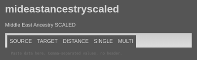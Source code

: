 # mideastancestryscaled
Middle East Ancestry SCALED
<!DOCTYPE html>
<!-- 
https://github.com/vahaduo/
-->
<html>
<head>
  <meta charset="UTF-8">
  <meta name="viewport" content="width=device-width, initial-scale=1.0">
  <title>VahaduoJS 19.11.2</title>
  <style>
    body, html {
      height: 100%;
      margin: 0px;
      background-color: #555;
      font-size: calc(0.5vw + 12px);
      font-family: sans-serif;
      color: #dadada;
    }
    nav {
      width: 100%;
      background-color: #ccc;
      background-image: linear-gradient(#ccc, #ddd);
      padding-top: 0.4em;
      padding-left: 0.4em;
      box-sizing: border-box;
    }
    button {
      outline: none;
      border: none;
      margin: 0px;
      cursor: pointer;
      color: inherit;
    }
    .tablink {
      text-transform: uppercase;
      padding: 0.5em;
      font-size: 1em;
      line-height: 1.4;
      background-color: #555;
    }
    .inactive {
      background: none;
      color: #666;
    }
    .inactive:focus, .inactive:hover {
      background-color: #999;
    }
    .buttons {
      box-sizing: border-box;
      border: none;
      padding: 0.7em;
      margin-bottom: 0.7em;
      font-size: 0.7em;
      color: inherit;
      text-transform: uppercase;
      background-color: #444;
      box-shadow: 2px 2px #333;
    }
    .buttons:focus, .buttons:hover {
      background-image: linear-gradient(#444, #525252);
    }
    .buttons:active {
      color: #555;
      background-color: #999;
      background-image: none;
    }
    #runmulti:disabled, #runalldist:disabled {
      display: none;
    }
    .tabinput {
      box-sizing: border-box;
      border: none;
      margin: 0px;
      outline: 0px;
      padding: 1em;
      height: calc(100% - 4em);
      min-height: 4em;
      width: 100%;
      overflow: auto;
      resize: none;
      color: inherit;
      font-size: 0.7em;
      white-space: pre;
      background: none;
      box-shadow: 0 3px #333;
    }
    #notification {
      font-size: 0.7em;
      box-sizing: border-box;
      margin: 0.7em;
      padding: 0.5em;
      width: calc(100%-1.4em);
      cursor: pointer;
      display: none;
    }
    #notification::before {
      content: "×";
      font-weight: bold;
      margin-right: 1em;
    }
    #multioutput {
      box-sizing: border-box;
      width: 100%;
      padding: 0.7em;
    }    
    .flexcontainer {
      display: flex;
      width: 100%;
    }
    .panel {
      flex-grow: 1;
      box-sizing: border-box;
      padding: 1em;
    }
    .rightpanel {
      max-width: 30em;
    }
    .leftpanel {
      flex-shrink: 0;
      flex-basis: 50%;
    }
    .buttonmulti {
      min-width: 13em;
      margin: 1em 0 0 1em;
    }
    .multiclearok {
      width: 4em;
      margin: 1em 0 0 1em;
    }
    .multiclearcancel {
      width: 8.5em;
      margin: 1em 0 0 0.5em;
    }
    .button100 {
      width: 100%;
    }
    .button80 {
      width: 80%;
    }
    .button20 {
      width: 19%;
      margin-right: 1%;
    }
    .input20 {
      text-align: center;
      width: 20%;
      background-color: #333;
      outline: 0px;
    }
    .input20:focus, .input20:hover {
      background-image: none;
    }
    #distancetargets > button, #singletargets > button {
      text-transform: none;
    }
    table {
      font-size: 0.7em;
      border-spacing: 0em;
    }
    .distances td, .distances th {
      text-align: right;
    }
    .distances td:nth-of-type(2), .distances th:nth-of-type(2) {
      text-align: left;
      padding-left: 0.7em;
    }
    .distances th {
      padding-bottom: 0.7em;
    }
    hr {
      border: 0px;
      border-top: 1px solid #333;
      margin: 0em 0em 1.4em 0em;
    }
    .leftpanel hr:last-of-type, #multioutput hr:last-of-type{
      display: none;
    }
    .barchartmode2 + td {
      padding-left: 0.7em;
    }
    .barchartmode2 {
      min-width: 8em;
    }
    .barchartmode1 {
      width: 100%;
      height: 0.5em;
      box-shadow: inset 1px 1px 0px 0px #444;
    }
    .nonselectable {
      -webkit-touch-callout: none;
      -webkit-user-select: none;
      -khtml-user-select: none;
      -moz-user-select: none;
      -ms-user-select: none;
      user-select: none;
    }
    .singleinfo {
      font-weight: normal;
    }
    .singleinfo::before {
      content: attr(data-nonselectable);
    }   
    .singleheader {
      text-align: left;
      width: 100%;
      padding-bottom: 0.7em;
    }
    .singleleftcolumn {
      text-align: right;
      padding-right: 0.7em
    }
    .singlerightcolumn {
      text-align: left;
      width: 100%;
    }
    .multitablewrapper {
      overflow-x: auto;
      padding-bottom: 1em;
    }
    .multisources {
      vertical-align: bottom;
      white-space: nowrap;
    }
    .multisources div {
      width: 1em;
      transform: translate(1.5em, -0.5em) rotate(315deg);
    }
    .multisources span, .multiheader span {
      cursor: pointer;
    }
    .multiresult {
      min-width: 2em;
      padding: 0.7em;
      color: white;
      text-align: right;
    }
    .multiheader {
      text-align: center;
      vertical-align: bottom;
      padding-bottom: 0.5em;
    }
    .multitargets {
      padding-right: 1em;
      text-align: right;
      cursor: pointer;
      white-space: nowrap;
    }
    .multidistance {
      padding: 0.7em;
      background-color: #777;
    }
    .multidistchart {
      padding: 0em;
      min-width: 6em;
    }
    @media only screen and (max-width: 639px) {
      .flexcontainer {
        flex-direction: column-reverse;
      }
      .rightpanel {
        max-width: none;
      }
    }
  </style>
  <script>
    let inputHasChanged = false, sourceArray, targetArray, 
      sourceNum, targetNum, dimensions, addGradient = true, 
      printZeroes = false, aggregate = true, addBarChart = 1;
      printZeroesMulti = false, aggregateMulti = true, 
      fastModeMulti = false, cyclesX = 1, cyclesXMulti = 1,
      addDistCol = 1, addDistColMulti = 1;
    
    function showNotification (message, error = 0) {
      const notification = document.getElementById("notification");
      notification.innerHTML = message;
      notification.style.display = "block";
      if (error) {
        notification.style.backgroundColor = "red";
        notification.style.color = "white";
      } else {
        notification.style.backgroundColor = "yellow";
        notification.style.color = "#666";
      }
    }
    
    function clearNotification () {
      const elmnt = document.getElementById("notification");
      elmnt.innerHTML = "";
      elmnt.style.display = "none";
    }
    
    function clearOutput (elmnt, action, display = "block") {
      if (action == "confirm") {
        elmnt.nextElementSibling.style.display = display;
        elmnt.style.display = "none";
      } else if (action == "cancel") {
        elmnt.parentNode.previousElementSibling.style.display = display;
        elmnt.parentNode.style.display = "none";
      } else {
        document.getElementById(action).innerHTML = "";
        elmnt.parentNode.previousElementSibling.style.display = display;
        elmnt.parentNode.style.display = "none";
      }
    }
        
    function toggleOptions (option, elmnt) {
      let msg;
      function toggleOption (currentValue, msg) {
        if (currentValue) {
          elmnt.innerHTML = msg + "no";
        } else {
          elmnt.innerHTML = msg + "yes";
        }
      }
      switch (option) {
        case "printZeroes":
          toggleOption(printZeroes, "print&nbsp;zeroes&nbsp;-&nbsp;");
          printZeroes = !printZeroes;
          break;
        case "aggregate":
          toggleOption(aggregate, "aggregate&nbsp;-&nbsp;");
          aggregate = !aggregate;
          break;
        case "printZeroesMulti":
          toggleOption(printZeroesMulti, "print&nbsp;zeroes&nbsp;-&nbsp;");
          printZeroesMulti = !printZeroesMulti;
          break;
        case "aggregateMulti":
          toggleOption(aggregateMulti, "aggregate&nbsp;-&nbsp;");
          aggregateMulti = !aggregateMulti;
          break;
        case "fastModeMulti":
          toggleOption(fastModeMulti, "fast&nbsp;mode&nbsp;-&nbsp;");
          fastModeMulti = !fastModeMulti;
          break;        
        case "cyclesX":
          cyclesX == 16 ? cyclesX = 1 : cyclesX *= 2;
          elmnt.innerHTML = "cycles&nbsp;-&nbsp;" + cyclesX + "x";
          break;
        case "cyclesXMulti":
          cyclesXMulti == 16 ? cyclesXMulti = 1 : cyclesXMulti *= 2;
          elmnt.innerHTML = "cycles&nbsp;-&nbsp;" + cyclesXMulti + "x";
          break;
        case "addDistCol":
          addDistCol == 16 ? addDistCol = 1 : addDistCol *= 2;
          msg = (addDistCol == 1 ? "no" : addDistCol / 8 + "x");
          elmnt.innerHTML = "add&nbsp;dist&nbsp;col&nbsp;-&nbsp;" + msg;
          break;
        case "addDistColMulti":
          addDistColMulti == 16 ? addDistColMulti = 1 : addDistColMulti *= 2;
          msg = (addDistColMulti == 1 ? "no" : addDistColMulti / 8 + "x");
          elmnt.innerHTML = "add&nbsp;dist&nbsp;col&nbsp;-&nbsp;" + msg;
          break;
        case "addBarChart":
          addBarChart == 2 ? addBarChart = 0 : addBarChart += 1;
          msg = (addBarChart == 0 ? "no" : "mode&nbsp;" + addBarChart);
          elmnt.innerHTML = "add&nbsp;bar&nbsp;chart&nbsp;-&nbsp;" + msg;
          break;
        case "addGradient":
          msg = "add&nbsp;gradient&nbsp;-&nbsp;";
          if (addGradient) {
            elmnt.nextElementSibling.style.display = "none";
            elmnt.innerHTML = msg + "no";
          } else {
            elmnt.nextElementSibling.style.display = "block";
            elmnt.innerHTML = msg + "yes";
          }
          addGradient = !addGradient;
          break;
      }
    }
    
    function validateDistMaxOut (elmnt) {
      const nextValue = Number(elmnt.value.replace(/\,/g,'\.'));
      if (Number.isInteger(nextValue) && nextValue > 0) {
        elmnt.value = nextValue;
      } else {
        elmnt.value = elmnt.defaultValue;
      }
    }
    
    function validateGradFromTo (elmnt) {
      const nextValue = Number(elmnt.value.replace(/\,/g,'\.'));
      if (isNaN(nextValue) || nextValue < 0) {
        elmnt.value = elmnt.defaultValue;
      } else {
        elmnt.value = nextValue;
      }
    }
    
    function dispatcher (elmnt, targetId) {
      if (elmnt.parentNode.id == "distancetargets") {
        distances(targetId);
      } else {
        singleFMC(targetId);
      }
    }
    
    function runAllDist () {
      let i;
      for (i = 0; i < targetNum; i++) {
        distances(i);
      }
    }
    
    function randomFromRange (min, max) {
      return Math.floor(Math.random() * (max - min) ) + min;
    }
    
    function subArray (arr1, arr2) {
      const subtracted = arr1.map(function (elmnt, index) {
        return elmnt - arr2[index];
      });
      return subtracted;
    }
    
    function addArray (arr1, arr2) {
      const added = arr1.map(function (elmnt, index) {
        return elmnt + arr2[index];
      });
      return added;
    }    
    
    function getArraySum (arr) {
      function arrSum (total, num) {
        return total + num;
      }
      return arr.reduce(arrSum);
    }

    function squareArray (arr) {
      const squared = arr.map(function (elmnt) {
        return elmnt * elmnt;
      });
      return squared;
    }
    
    function distances (targetId) {
      let i, n, output = "", resultsNum, getDistance, distanceCurrent, 
        gradStyle1 = "", gradStyle2 = "", gradHSL = "", 
        distMaxOut = document.getElementById("distmaxout").value;
      const target = targetArray[targetId].slice(), 
        distances = Array(sourceNum).fill([]), 
        gradFrom = document.getElementById("gradfrom").value, 
        gradTo = document.getElementById("gradto").value; 
      for (i = 0; i < sourceNum; i++) {
        getDistance = subArray(target, sourceArray[i]);
        getDistance.shift();
        getDistance = squareArray(getDistance);
        getDistance = getArraySum(getDistance);
        getDistance = Math.sqrt(getDistance);
        distances[i] = distances[i].concat(sourceArray[i][0]);
        distances[i].push(getDistance);
      }
      distances.sort(function(a, b) {
        return a[1] - b[1];
      });
      resultsNum = sourceNum;
      if (target[0] === distances[0][0]) {
        distances.shift();
        resultsNum--;
      }
      if (resultsNum < distMaxOut) {
       distMaxOut = resultsNum;
      }
      if (addGradient) {
        gradStyle1 = ' style="color:black;background-color:hsl(';
        gradStyle2 = ', 100%, 50%)"';
      }
      output += '<table class="distances"><tr><th>Distance&nbsp;to:</th><th>' + target[0] + "</th>";
      for (i = 0; i < distMaxOut; i++) {
        distanceCurrent = distances[i][1];
        if (addGradient) {
          if (distanceCurrent < gradFrom) {
            gradHSL = 120;
          } else if (distanceCurrent > gradTo) {
            gradHSL = 240;
          } else {
            gradHSL = 120 -(((distanceCurrent - gradFrom) / (gradTo - gradFrom)) * 240);
          }
        }
        output += "<tr><td" + gradStyle1 + gradHSL + gradStyle2 + ">" + distanceCurrent.toFixed(8) + "</td><td>" + distances[i][0] + "</td></tr>";
      }
      output += "</table>";
      printOutput(output, "distanceoutput");
    }
    
    function prepareTarget (targetId, slots) {
      let i;
      const target = targetArray[targetId].slice();
      target.shift();
      for (i = 0; i < dimensions; i++) {
        target[i] = target[i] / slots;
      }
      return target;
    }
    
    function prepareSource (slots) {
      let i, j, tempLine;
      const source = Array(sourceNum);
      for (i = 0; i < sourceNum; i++) {
        tempLine = sourceArray[i].slice();
        tempLine.shift();
        source[i] = tempLine.slice();
        for (j = 0; j < dimensions; j++) {
          source[i][j] = source[i][j] / slots;
        }
      }
      return source;
    }
    
    function fastMonteCarlo (target, source, targetId, slots, cyclesMultiplier, distColMultiplier) {
      let i, j, tempLine, currentSlots, currentPoint, currentDistance, nextSlots, 
        nextPoint, nextDistance, previousDistance, rankingNum, dimNum = dimensions; 
      const cycles = sourceNum * cyclesMultiplier, scores = Array(sourceNum).fill(0),
        result = {target: targetId, distance, scores}, ranking = Array(),
        bigNumber = 100000000000000000;
      if (distColMultiplier) {
        distColMultiplier /= 8;
        dimNum++;
        for (i = 0; i < sourceNum; i++) {
          source[i] = subArray(source[i], target);
          source[i].push(distColMultiplier * Math.sqrt(distance(source[i])));
        }
      }
      else {
        for (i = 0; i < sourceNum; i++) {
          source[i] = subArray(source[i], target);
        }
      }

      function randomizedSlots (oldSlots) {
        let i, newSlots = Array(slots);
        for (i = 0; i < slots; i++) {
          newSlots[i] = randomFromRange(0, sourceNum);
          while (newSlots[i] == oldSlots[i]){
            newSlots[i] = randomFromRange(0, sourceNum);
          }
        }
        return newSlots;
      }
      
      function buildPoint (fromSlots) {
        let i, tempLine, newPoint = Array(dimNum).fill(0);
        for (i = 0; i < slots; i++) {
          tempLine = source[fromSlots[i]].slice();
          newPoint = addArray(newPoint, tempLine);
        }
        return newPoint;
      }
      
      function distance (fromPoint) {
        let dist = squareArray(fromPoint);
        dist = getArraySum(dist);
        return dist;
      }
      
      if (sourceNum == 1) {
        currentSlots = Array(slots).fill(0);
        currentPoint = buildPoint(currentSlots);
        currentDistance = distance(currentPoint);
        scores[0] = 1;
        result.distance = Number(Math.sqrt(currentDistance).toFixed(8));
        result.scores = scores;
        return result;
      }
      currentSlots = Array(slots).fill(-1);
      currentSlots = randomizedSlots(currentSlots);
      currentPoint = buildPoint(currentSlots);
      currentDistance = distance(currentPoint);
      for (i = 0; i < cycles; i++) {
        nextSlots = randomizedSlots(currentSlots);
        for (j = 0; j < slots; j++) {
          nextPoint = subArray(currentPoint, source[currentSlots[j]]);
          nextPoint = addArray(nextPoint, source[nextSlots[j]]);
          nextDistance = distance(nextPoint);
          if (nextDistance < currentDistance) {
            currentSlots[j] = nextSlots[j];
            currentPoint = nextPoint;
            currentDistance = nextDistance;
          }
        }
      }
      for (i = 0; i < slots; i++) {
        scores[currentSlots[i]] += 1;
      }
      for (i = 0; i < sourceNum; i++) {
        if (scores[i] > 0) {
          ranking.push([i, scores[i]]);
        }
      }
      ranking.sort(function(a, b) {
        return b[1] - a[1];
      });
      rankingNum = ranking.length;
      currentDistance = Math.round(bigNumber * currentDistance);
      do {
        previousDistance = currentDistance;
        for (i = rankingNum -1; i > -1; i--) {
          if (ranking[i][1] > 0) {
            for (j = 0; j < rankingNum; j++) {
              if (i == j) {continue;}
              nextPoint = subArray(currentPoint, source[ranking[i][0]]);
              nextPoint = addArray(nextPoint, source[ranking[j][0]]);
              nextDistance = Math.round(bigNumber * distance(nextPoint));
              if (nextDistance < currentDistance) {
                ranking[i][1]--;
                ranking[j][1]++;
                currentPoint = nextPoint;
                currentDistance = nextDistance;
                break;
              }
            }
          }
        }
      }
      while (currentDistance < previousDistance);
      for (i = 0; i < rankingNum; i++) {
        scores[ranking[i][0]] = ranking[i][1];
      }
      for (i = 0; i < sourceNum; i++) {
        scores[i] =  scores[i] / slots;
      }
      if (distColMultiplier) {currentPoint.pop();}
      currentDistance = distance(currentPoint);
      result.distance = Number(Math.sqrt(currentDistance).toFixed(8));
      result.scores = scores;
      return result;
    }
    
    function multiFMC () {
      let i, j, source, target, slots, resultsTable = Array(sourceNum), 
        sourceNumLocal = sourceNum, outputMsg, tempLine, accumulatedResult, 
        currentResult, longestSourceName = 0, averageDistance = 0, 
        minDistance, maxDistance, currentDistance, names = "", 
        namesDiv, namesCompStyle, namesOffset;
      const results = Array(targetNum), 
        addDC = (addDistColMulti == 1 ? false : addDistColMulti);
      slots = (fastModeMulti ? 125 : 500);
      for (i = 0; i < targetNum; i++) {
        source = prepareSource(slots);
        target = prepareTarget(i, slots);
        results[i] = fastMonteCarlo(target, source, i, slots, cyclesXMulti, addDC);
      }
      for (i = 0; i < sourceNum; i++) {
        resultsTable[i] = Array(targetNum + 1);
        resultsTable[i][0] = sourceArray[i][0];
        for (j = 0; j < targetNum; j++) {
          resultsTable[i][j + 1] = results[j].scores[i];
        }
      }
      if (aggregateMulti) {
        resultsTable = aggregateResults(resultsTable, sourceNumLocal);
        sourceNumLocal = resultsTable.length;
      }
      
      function returnHSL (currentResult) {
        if (currentResult == 0) {
          return '#444455';
        } else {
          return 'hsl(' + (225 - 35 * currentResult) + ', ' + (25 + 70 * currentResult) + '%, ' + (45 * currentResult + 35) + '%)';
        }
      }
      
      function returnDistChart (currentDistance, maxDistance, minDistance, averageDistance) {
        let averageDistancePct, currentDistancePct;
        if (maxDistance == minDistance) {
          maxDistance = 1;
          minDistance = 0;
          averageDistance = 0.5;
          currentDistance = 0.5;
        }
        function getDistancePct (distance) {
          return ((distance - minDistance) / (maxDistance - minDistance)) * 80;
        }
        averageDistancePct = getDistancePct(averageDistance);
        currentDistancePct = getDistancePct(currentDistance);
        return '<td class="nonselectable multidistchart" style="background-image: linear-gradient(90deg, #777 ' + (averageDistancePct + 3) + '%, #999 '+ (averageDistancePct + 3) +'%, #999 '+ (averageDistancePct + 7) + '%, #777 ' + (averageDistancePct + 7) + '%);"><div style="padding-left: ' + (((currentDistancePct + 5) * 6 / 100) - 0.3) + 'em">&#8226;</div></td>';
      }
      
      accumulatedResult = Array(sourceNumLocal).fill(0);
      minDistance = results[0].distance;
      maxDistance = results[0].distance;
      for (i = 0; i < targetNum; i++) {
        currentDistance = results[i].distance;
        averageDistance += currentDistance;
        if (currentDistance > maxDistance) {
          maxDistance = currentDistance;
        }
        if (currentDistance < minDistance) {
          minDistance = currentDistance;
        }
        for (j = 0; j < sourceNumLocal; j++) {
          accumulatedResult[j] += resultsTable[j][i + 1];
        }
      }
      averageDistance = (averageDistance / targetNum).toFixed(8);
      if (!printZeroesMulti) {
        for (i = sourceNumLocal - 1; i > -1; i--) {
          if (accumulatedResult[i] == 0) {
            resultsTable.splice(i, 1);
            accumulatedResult.splice(i, 1);
          }
        }
        sourceNumLocal = resultsTable.length;
      }
      for (i = 0; i < sourceNumLocal; i++) {
        names += resultsTable[i][0] + "<br>";
      }
      namesDiv = document.createElement("div");
      namesDiv.innerHTML = names;
      namesDiv.style.cssText = "font-size: 0.7em; width: auto; overflow: hidden; max-height: 1em; min-height: 1em; position: absolute; left: -999em; top: -999em; display: table-cell";
      document.body.appendChild(namesDiv);
      namesCompStyle = window.getComputedStyle(namesDiv);
      namesOffset = Number((namesCompStyle.getPropertyValue("width")).replace(/px/, "")) / Number((namesCompStyle.getPropertyValue("height")).replace(/px/, "")) / 1.4142 + 2;
      document.body.removeChild(namesDiv);
      outputMsg = '<div class="multitablewrapper"><table><tr style="height:' + namesOffset + 'em"><td data-columnid="0" class="multiheader"><div><span onclick="sortByColumn(this, false)">Target</span></div></td><td data-columnid="1" class="multiheader" colspan="2"><div><span onclick="sortByColumn(this)">Distance' + (addDistColMulti == 1 ? "" : " | ADC: " + addDistColMulti / 8 + "x") + '</span></div></td>';
      for (i = 0; i < sourceNumLocal; i++) {
          outputMsg += '<td data-columnid="' + (i + 2) + '" class="multisources"><div><span onclick="sortByColumn(this)">' + resultsTable[i][0] + '</span></div></td>';
      }
      outputMsg += '</tr>';
      for (i = 0; i < targetNum; i++) {
        currentDistance = results[i].distance;
        outputMsg += '<tr data-rowid="' + i + '"><td onclick="sortByRow(this)" data-columnid="0" class="multitargets">' + targetArray[i][0] + '</td><td data-columnid="1" class="multidistance">' + currentDistance.toFixed(8) + '</td>' + returnDistChart(currentDistance, maxDistance, minDistance, averageDistance);
        for (j = 0; j < sourceNumLocal; j++) {
            currentResult = resultsTable[j][i + 1];
            outputMsg += '<td data-columnid="' + (j + 2) + '" class="multiresult" style="background-color:' + returnHSL(currentResult) + '">' + (100 * currentResult).toFixed(1) + '</td>';
        }
        outputMsg += '</tr>';
      }
      outputMsg += '<tr><td onclick="sortByRow(this, true)" data-columnid="0" class="multitargets">Average</td><td data-columnid="1" class="multidistance">' + averageDistance + '</td>' + returnDistChart(averageDistance, maxDistance, minDistance, averageDistance);
      for (i = 0; i < sourceNumLocal; i++) {
          currentResult = accumulatedResult[i] / targetNum;
          outputMsg += '<td data-columnid="' + (i + 2) + '" data-average="' + currentResult + '" class="multiresult" style="background-color:' + returnHSL(currentResult) + '">' + (100 * currentResult).toFixed(1) + '</td>';
      }
      outputMsg += '</tr>';
      outputMsg += '</table><button onclick="resetSorting(this)" class="buttons buttonmulti">reset&nbsp;sorting</button><button onclick= "copyTable(this)" class="buttons buttonmulti">copy&nbsp;table&nbsp;as&nbsp;CSV</button><button onclick= "copyTable(this, true)" class="buttons buttonmulti">copy&nbsp;table&nbsp;as&nbsp;TSV</button></div>';
      printOutput(outputMsg, "multioutput");
    }
    
    function aggregateResults (resultsTable, sourceNumLocal) {
      let popName, storedName;
      for (i = 0; i < sourceNumLocal; i++) {
        popName = resultsTable[i][0].split(":");
        resultsTable[i][0] = popName[0];
      }
      resultsTable.sort( function(a, b) {
        return a[0].localeCompare(b[0]);
      });
      for (i = sourceNumLocal - 2; i > -1; i--) {
        if (resultsTable[i][0] == resultsTable[i + 1][0]) {
          storedName = resultsTable[i][0];
          resultsTable[i] = addArray(resultsTable[i],resultsTable[i + 1]);
          resultsTable[i][0] = storedName;
          resultsTable.splice(i + 1, 1);
        }
      }
      return resultsTable;
    }
    
    function sortByRow (elmnt, average = false) {
      let i, j, rowLen, rowNum, ranking, cell;
      const table = elmnt.parentNode.parentNode, 
        row = elmnt.parentNode.cells;
      rowLen = row.length;
      ranking = Array(rowLen).fill([]);
      if (average) {
        for (i = 0; i < rowLen; i++) {
          ranking[i] = ranking[i].concat([row[i].dataset.columnid]);
          ranking[i].push(Number(row[i].dataset.average));
        }
      } else {
        for (i = 0; i < rowLen; i++) {
          ranking[i] = ranking[i].concat([row[i].dataset.columnid]);
          ranking[i].push(Number(row[i].innerHTML));
        }
      }
      ranking.splice(0, 3);
      ranking = sortByNum(ranking);
      rowNum = table.rows.length;
      rowLen = ranking.length;
      for (i = 0; i < rowNum; i++) {
        for (j = 0; j < rowLen; j++) {
          cell = table.rows[i].querySelector('[data-columnid="' + ranking[j][0] + '"]');
          cell.parentNode.appendChild(cell);
        }
      }      
    }
    
    function sortByColumn (elmnt, byNumber = true) {
      let i, column, columnLen, ranking, row;
      elmnt = elmnt.parentNode.parentNode;
      const table = elmnt.parentNode.parentNode,
        columnid = elmnt.dataset.columnid;
      column = table.querySelectorAll('[data-columnid="' + columnid + '"]');
      columnLen = column.length;
      ranking = Array(columnLen).fill([]);
      for (i = 1; i < columnLen; i++) {
        ranking[i] = ranking[i].concat([column[i].parentNode.dataset.rowid]);
        ranking[i].push((byNumber ? Number(column[i].innerHTML) : column[i].innerHTML));
      }
      ranking.shift();
      ranking.pop();
      columnLen -= 2;

      function sortByText(arr) {
        const storeArr = arr.toString();
        arr.sort( function(a, b) {
          return a[1].localeCompare(b[1]);
        });
        if (storeArr == arr.toString()) {
          arr.sort( function(a, b) {
            return b[1].localeCompare(a[1]);
          });
        }
        return arr;
      }
      
      ranking = (byNumber ? sortByNum(ranking, (columnid == 1 ? false : true)) : sortByText(ranking));
      for (i = 0; i < columnLen; i++) {
        row = table.querySelector('[data-rowid="' + ranking[i][0] + '"]');
        table.appendChild(row);
      }
      row = table.rows[1];
      table.appendChild(row);
    }
    
    function sortByNum(arr, desc = true) {
      const storeArr = arr.toString();
      function sortDesc (arr) {
        arr.sort( function(a, b) {
          return b[1] - a[1];
        });
        return arr;
      }
      function sortAsc (arr) {
        arr.sort( function(a, b) {
          return a[1] - b[1];
        });
        return arr;
      }
      arr = (desc ? sortDesc(arr) : sortAsc(arr));
      if (storeArr == arr.toString()) {
        arr = (desc ? sortAsc(arr) : sortDesc(arr));
      }
      return arr;
    }
    
    function resetSorting (elmnt) {
      let i, j, n, table, rowLen, row, columnLen, cell;
      table = elmnt.parentNode.querySelector("tr").parentNode;
      rowLen = table.rows.length;
      for (i = 0, n = rowLen - 2; i < n; i++) {
        row = table.querySelector('[data-rowid="' + i + '"]');
        table.appendChild(row);
      }
      row = table.rows[1];
      table.appendChild(row);
      columnLen = table.rows[0].cells.length;
      for (i = 0; i < rowLen; i++) {
        for (j = 2; j < columnLen; j++) {
          cell = table.rows[i].querySelector('[data-columnid="' + j + '"]');
          cell.parentNode.appendChild(cell);
        }
      }
    }
    
    function copyTable (elmnt, TSV = false) {
      let tableText;
      const textarea = document.createElement("textarea");
      tableText = elmnt.parentNode.querySelector("tr").parentNode.innerHTML;
      tableText = tableText.replace(/<\/td>/g,",").replace(/<\/tr>/g,"\n")
        .replace(/<([^>]+)>/g,"").replace(/&#8226;,/g,"").replace(/•,/g,"")
        .replace(/,\n/g,"\n");
      if (TSV) {
        tableText = tableText.replace(/,/g,"\t");
      }
      textarea.value = tableText;
      textarea.setAttribute("readonly", "");
      textarea.style.cssText = "position: absolute; top: -999em; left: -999em";
      document.body.appendChild(textarea);
      textarea.select();
      document.execCommand("copy");
      document.body.removeChild(textarea);
    }
    
    function singleFMC (targetId) {
      let i, outputMsg, currentResult, sourceNumLocal = sourceNum, 
        resultsTable = Array(sourceNumLocal);
      const  slots = 500,
        target = prepareTarget(targetId, slots),
        source = prepareSource(slots),
        addDC = (addDistCol == 1 ? false : addDistCol),
        result = fastMonteCarlo(target, source, targetId, slots, cyclesX, addDC);
      for (i = 0; i < sourceNumLocal; i++) {
        resultsTable[i] = Array(2);
        resultsTable[i][0] = sourceArray[i][0];
        resultsTable[i][1] = result.scores[i];
      }
      if (aggregate) {
        resultsTable = aggregateResults(resultsTable, sourceNumLocal);
        sourceNumLocal = resultsTable.length;
      }
      resultsTable.sort( function(a, b) {
        return b[1] - a[1];
      });
      outputMsg = "<table><tr><th colspan='" + (addBarChart == 2 ? 3 : 2) + "' class='singleheader'>Target: " + targetArray[targetId][0] + "<br/>";
      outputMsg += "Distance: " + (100 * result.distance).toFixed(4) + "% / " + result.distance.toFixed(8) + (addDistCol == 1 ? "" : " | ADC: " + addDistCol / 8 + "x") + "<br/>";
      outputMsg += '<div class="singleinfo nonselectable" data-nonselectable="' + 'Sources: ' + sourceNum + ' Cycles: ' + sourceNum * cyclesX + '"></div>';
      outputMsg += "</th></tr>";
      for (i = 0; i < sourceNumLocal; i++) {
        if (printZeroes || resultsTable[i][1] != 0) {
          currentResult = resultsTable[i][1] * 100;
          outputMsg += "<tr>"
          outputMsg += (addBarChart == 2 ? '<td class="barchartmode2 nonselectable" style="background-image: linear-gradient(90deg, #aaa ' + currentResult + '%, #444 '+ currentResult +'%);"></td>' : '');
          outputMsg += '<td class="singleleftcolumn">' + currentResult.toFixed(1) + '</td><td class="singlerightcolumn">' + resultsTable[i][0] + '</td>';
          outputMsg += (addBarChart == 1 ? '<tr><td colspan= "2" class="barchartmode1 nonselectable" style="background-image: linear-gradient(90deg, #ff7f00 '+ currentResult +'%, #666 '+ currentResult +'%);"></td></tr>' : '');
        }
      }
      outputMsg += "</table>"
      printOutput(outputMsg, "singleoutput");
    }
    
    function printOutput (what, where) {
      const output = document.getElementById(where);
      output.innerHTML = what + "<br><hr>" + output.innerHTML;
    }
    
    function processInput () {
      if (!inputHasChanged) {
        return;
      }
      let errors = 0, message = "";
      
      function clearTargetButtons () {
        document.getElementById("distancetargets").innerHTML = "";
        document.getElementById("singletargets").innerHTML = "";
        document.getElementById("runmulti").disabled = true;
        document.getElementById("runalldist").disabled = true;
      }
      
      function textareaToArray (textareaId) {
        let i, j, m, n, text1, text2, diff12, 
          text3, diff23, text4, diff34, lines, columnNum;
        const textarea = document.getElementById(textareaId);
        textareaId = textareaId.toUpperCase();
        text1 = textarea.value.trim().replace(/\r\n/g,"\n").replace(/\"/g,"").replace(/\</g, "&lt;").replace(/\>/g, "&gt;");
        text2 = text1.replace(/[^\S\n]/g, "");
        diff12 = text1.length - text2.length;
        if (diff12 > 0) {
          message += "WARNING! Number of white-space characters removed in " + textareaId + " data: "+diff12+". ";
        }
        text3 = text2.replace(/\n+/g, "\n");
        diff23 = text2.length - text3.length;
        if (diff23 > 0) {
          message += "WARNING! Number of empty lines removed in " + textareaId + " data: " + diff23 + ". ";
        }
        text4 = text3.replace(/\,+/g, "\,");
        diff34 = text3.length - text4.length;
        if (diff34 > 0) {
          message += "ERROR! Number of missing values in " + textareaId + " data: " + diff34 + ". ";
          errors = 1;
          return;
        }
        lines = text4.split("\n");
        columnNum = lines[0].split(",").length;
        if (columnNum === 1) {
          message += "ERROR! Data load error in " + textareaId + ". ";
          errors = 1;
          return;
        }
        for (i = 0, n = lines.length; i < n; i++) {
          lines[i] = lines[i].split(",");
          if (lines[i].length !== columnNum) {
            message += "ERROR! Variable column number in " + textareaId + " data. ";
            errors = 1;
            return;
          }
          for (j = 1, m = lines[i].length; j < m; j++) {
            if (isNaN(lines[i][j])) {
              message += "ERROR! Non-numerical value detected in " + textareaId + " data. ";
              errors = 1;
              return;
            }
          }
        }
        for (i = 0, n = lines.length; i < n; i++) {
          for (j = 1; j < columnNum; j++) {
            lines[i][j] = Number(lines[i][j]);
          }
        }
        return lines;
      }
      
      sourceArray = textareaToArray("source");
      targetArray = textareaToArray("target");
      if (errors) {
        clearTargetButtons();
        showNotification(message, 1);
        return;
      } else if (sourceArray[0].length !== targetArray[0].length) {
        clearTargetButtons();
        message += "ERROR! Column number mismatch.";
        showNotification(message, 1);
        return;
      } else {
        let targets = "", i;
        clearNotification();
        if (message.length > 0) {
          showNotification(message);
        }
        sourceNum = sourceArray.length;
        targetNum = targetArray.length;
        dimensions = sourceArray[0].length - 1;
        for (i = 0; i < targetNum; i++) {
          targets = targets + '<button class="buttons button100" onclick="dispatcher(this,' + i + ')">' + targetArray[i][0] + '</button>';
        }
        document.getElementById("distancetargets").innerHTML = targets;
        document.getElementById("singletargets").innerHTML = targets;
        document.getElementById("runmulti").disabled = false;
        document.getElementById("runalldist").disabled = false;
        inputHasChanged = false;
      }
    }
    
    function openTab (tabid, button) {
      let i, n;
      const tabs = document.getElementsByClassName("tab"), 
        tablinks = document.getElementsByClassName("tablink");
      for (i = 0, n = tabs.length; i < n; i++) {
        tabs[i].style.display = "none";
      }
      for (i = 0, n = tablinks.length; i < n; i++) {
        tablinks[i].classList.add("inactive");
      }
      document.getElementById(tabid).style.display = "block";
      document.getElementById(tabid).focus();
      button.classList.remove("inactive");
    }
    
    function initialize () {
      document.getElementById("defaulttab").click();
      if (document.getElementById("source").value.length > 0 || document.getElementById("target").value.length > 0 ) {
        inputHasChanged = true;
      } 
    }
  </script>
</head>
<body>
  <nav>
    <button class="tablink" onclick="openTab('source', this)" id="defaulttab">source</button><!--
    --><button class="tablink" onclick="openTab('target', this)">target</button><!--
    --><button class="tablink" onclick="openTab('distance', this);processInput()">distance</button><!--
    --><button class="tablink" onclick="openTab('single', this);processInput()">single</button><!--
    --><button class="tablink" onclick="openTab('multi', this);processInput()">multi</button>  
  </nav>
  <div id="notification" onclick="clearNotification()"></div>
  <textarea onchange="inputHasChanged = true" class="tab tabinput" id="source" spellcheck="false" placeholder=" Paste data here. Comma-separated values, no header."></textarea>
  Amerindian,0.052359,-0.328016,0.109742,0.073644,-0.104635,-0.016733,-0.202344,-0.242528,-0.002659,-0.015672,0.00682,-0.004946,0.005649,0.000413,-0.014658,-0.002652,-0.000261,0.005828,0.01257,0.006378,0.002371,-0.009892,-0.00419,0.005784,0.007305
Amerindian,0.056912,-0.312783,0.11917,0.093024,-0.114791,-0.014502,-0.301519,-0.359293,-0.009613,-0.016401,-0.000325,0.000899,-0.004608,0.023121,-0.013572,0.003447,0.00691,0.000253,-0.00176,0.002501,-0.001497,0.004081,0.003697,0.000361,-0.007544
Assyrian,0.093335,0.137096,-0.059208,-0.065892,-0.036007,-0.011992,0.0047,-0.007384,-0.02168,-0.003645,0.004709,-0.003447,-0.003419,0.005092,0.005157,0.002121,-0.011735,0.004561,0.007919,-0.015382,0.000125,0.005564,0.001849,-0.006989,-0.000359
Azeri,0.094473,0.092413,-0.051666,-0.031654,-0.041238,-0.003068,0.00423,-0.009692,-0.02802,-0.010387,-0.002598,-0.002698,-0.00223,-0.000138,0.002036,-0.001458,-0.014733,0.004181,0.009553,-0.009129,0.001497,-0.002473,-0.002588,-0.006386,0.003233
Balochi,0.085367,0.063978,-0.093903,0.028424,-0.071398,0.029562,0.00893,0.006,-0.025156,-0.016037,-0.00065,-0.003447,0.006838,-0.007707,0.019137,0.027976,-0.012126,0.002534,0.008673,-0.025262,-0.000998,-0.017188,0.001725,-0.014098,0.016765
Bedouin,0.0387,0.127957,-0.04714,-0.080104,-0.018465,-0.029284,-0.011751,-0.00923,0.026384,0,0.012179,-0.006594,0.018137,0.009221,0.00285,-0.001326,-0.003651,0,0.003771,0.003502,-0.001622,-0.000495,-0.001109,-0.003133,0.001796
Brahui,0.064879,0.04773,-0.103708,0.032946,-0.075091,0.027052,0.00329,-0.001846,-0.01943,-0.019317,-0.007145,-0.007793,0.0055,-0.006468,0.021037,0.028374,-0.013169,0.002787,0.002388,-0.025137,0.003619,-0.01051,-0.003697,-0.016026,0.008861
EastEuro,0.130897,0.128972,0.084098,0.054264,0.045855,0.03765,0.011281,0.011076,-0.000818,-0.018406,-0.013153,-0.013188,0.000595,0.011423,-0.009908,0.007027,0.025686,-0.003547,0.002388,0.002501,-0.003494,-0.003957,0.003328,-0.005061,-0.013771
EastEuro,0.130897,0.137096,0.071653,0.05168,0.03139,0.014223,0.00893,0.006,0.00225,-0.012028,-0.007145,-0.010491,0.015312,0.00578,-0.004479,0.005304,0.01708,0.000253,0.002137,0.009379,-0.004492,-0.00272,0.006409,0.001566,-0.006826
Egyptian,0.004553,0.142174,-0.050534,-0.09044,-0.005847,-0.033467,-0.00423,0.000231,0.02986,-0.000364,0.01088,-0.017534,0.02438,0.000413,0.010993,0.003845,-0.009388,-0.007601,-0.010433,-0.000875,-0.000749,-0.006306,0.008258,0.003856,-0.003832
Egyptian_Karaite,0.083091,0.141159,-0.042615,-0.072675,-0.005232,-0.023427,0.00141,-0.002308,0.000205,0.011845,0.008444,-0.007343,0.009366,0.005643,-0.008686,-0.001193,-0.006519,-0.006334,0.004777,-0.003502,-0.00861,0.002226,-0.005053,0.003856,-0.005149
GeorgianJew,0.100164,0.136081,-0.056568,-0.062662,-0.028005,-0.013945,0.004465,-0.011538,-0.023316,-0.012392,0.002923,0.00045,0.002527,0.001101,0.005293,0.011668,0.005346,0.00038,0.000503,0.006753,0.008111,0.007296,0.000123,-0.004217,-0.001557
Iranian_Bandari,0.05805,0.091398,-0.079195,-0.009367,-0.058472,0.005857,0.004935,-0.003923,-0.037223,-0.018224,-0.000812,0.002248,0.000297,0.000275,0.010315,0.022938,-0.005737,0.003547,0.002765,-0.008504,0.007986,-0.001978,0.008011,-0.00723,0.002395
IranianJew,0.088782,0.136081,-0.065242,-0.069122,-0.029236,-0.016455,0.001645,-0.002308,-0.01084,0.002734,0.011205,-0.001049,0.007284,-0.001101,-0.016015,0.001458,-0.007693,0.002914,0.001383,-0.005378,-0.000125,0.004699,-0.006902,-0.006145,-0.003233
Kurdish,0.095611,0.116786,-0.069767,-0.040375,-0.046162,-0.00502,0.010105,-0.010846,-0.027611,-0.007289,-0.001624,0.001499,-0.006838,-0.007844,0.0038,0.012861,0.005607,0.001774,0.001885,-0.008879,0.002121,-0.003586,0.006162,0.001205,0.006706
Lebanese,0.091058,0.144205,-0.054305,-0.076874,-0.013233,-0.034861,0,-0.013153,0.00225,0.01385,0.004709,-0.007194,0.000446,-0.000413,-0.014929,0.012331,-0.000391,0.002027,0.001257,-0.004127,0.000749,0.006059,0,0,0.002515
Lebanese,0.083091,0.14319,-0.046386,-0.062985,-0.018465,-0.022869,-0.005405,-0.006461,-0.001636,0.005832,0.003248,-0.007194,0.009812,0.002202,-0.002986,0.004641,-0.001956,0,0.002765,0.003126,-0.000624,0.001113,-0.006162,0.006748,-0.005029
Makrani,0.062603,0.058901,-0.103708,0.023902,-0.067089,0.018965,0.005405,-0.001154,-0.026384,-0.01385,0.000325,-0.007044,0.010109,-0.010046,0.020358,0.042163,0.001956,0.003421,0.004148,-0.03139,0.001248,-0.018053,-0.000246,-0.023979,0.015807
Northafrican,-0.034147,0.140143,-0.009051,-0.081073,0.02462,-0.035698,-0.030786,0.009461,0.07097,0.036083,0.00406,-0.006894,0.027056,-0.01101,0.013029,-0.009281,0.003129,-0.028885,-0.048771,0.013006,-0.024706,-0.037219,0.018734,-0.00494,0.016885
Northafrican,-0.126344,0.127957,0.006411,-0.052326,0.020619,-0.018128,-0.037132,0.025384,0.05604,0.027335,0.006171,0.002098,0.018731,-0.01156,0.017644,-0.01843,-0.00339,-0.027998,-0.033813,0.007379,0.000873,-0.024607,0.020952,0.005302,-0.00012
Northafrican,-0.33464,0.096475,0.000754,-0.040698,0.030775,-0.008088,-0.036897,0.032076,0.014112,0.017495,0.003085,-0.004046,0.0333,-0.011147,0.016965,-0.021877,-0.001173,-0.012035,-0.023757,-0.00075,-0.010981,-0.026585,0.016269,-0.002651,0.001197
NorthwestEuro,0.141141,0.138112,0.064111,0.050065,0.031083,0.014502,0.006815,0.004154,0,0.005832,0.002111,0.010641,-0.017096,-0.017753,0.013572,0.006232,0.004303,0.008488,-0.006411,0.003001,0.009982,0.004575,0.002465,0.007471,0.005868
NorthwestEuro,0.129758,0.12491,0.064488,0.05168,0.040315,0.021475,-0.001175,0.006461,0.006136,-0.003098,-0.003897,0,-0.010555,-0.004542,0.020629,-0.001061,-0.021774,0.004307,-0.000126,-0.004252,0.000873,0.004328,-0.001479,0.016147,0.003592
Palestinian,0.050082,0.13405,-0.044877,-0.075905,-0.014156,-0.028726,-0.006345,-0.006692,0.012271,-0.004738,0.007145,-0.001798,0.019475,0.004954,-0.013708,-0.001591,-0.012647,0.003674,-0.004022,0.004252,0.004866,0.007172,-0.011832,0.000361,0.005508
Parsi_India,0.078538,0.061947,-0.091263,0.006783,-0.052317,0.016176,0.004465,0.001385,-0.00634,-0.006378,-0.006008,-0.000599,0.011001,-0.002752,0.00095,0.020021,0.000391,0.001774,0.004022,-0.004377,0.000125,-0.000124,0.003204,0.001566,0.002515
Parsi_Pakistan,0.068294,0.053823,-0.097297,0.008721,-0.048932,0.008088,0.001175,0.000923,-0.009408,-0.010205,-0.001949,-0.005995,0.008028,-0.001789,0.005972,0.007425,-0.010822,0.005068,0.006159,-0.009755,-0.000749,-0.002597,-0.002711,-0.010845,0.002994
Pashtun,0.076261,0.014217,-0.105217,0.07106,-0.067705,0.04267,0.000235,0.000231,-0.014521,-0.007836,-0.000812,0.004946,-0.001784,-0.00055,0.008143,0.010342,-0.000391,0.00038,0.003394,-0.016508,-0.006364,-0.006677,0.002835,0.001928,-0.002634
Persian,0.078538,0.083273,-0.059962,-0.015827,-0.039392,0.00502,0.00752,-0.001615,-0.025361,-0.020593,-0.001949,-0.002698,0.009663,-0.004404,0.003257,0.014452,-0.006519,0.00114,-0.002137,0.004252,0.000749,-0.001113,0.006655,-0.001205,-0.000479
Saudi,0.047806,0.144205,-0.058077,-0.113051,-0.013541,-0.052153,-0.010575,-0.003692,0.057267,-0.008201,0.017376,-0.029374,0.066303,0.006744,0.008686,0.018828,-0.032726,0.003547,-0.004148,0.029764,0.01984,0.019413,-0.004437,0.008073,-0.013532
Syrian,0.081953,0.126941,-0.052043,-0.056525,-0.023081,-0.012829,-0.00329,-0.001615,-0.001432,-0.005649,0.001786,-0.002997,0.003271,-0.003441,-0.0019,0.022142,0.008214,0.012289,0.005908,0.001501,-0.00861,0.002597,-0.001109,0.005904,-0.001676
SyrianJew,0.08992,0.142174,-0.026776,-0.062339,-0.001846,-0.020638,-0.005405,-0.003692,0.002659,0.012028,0.005684,0.001349,0.005054,0.00289,0.001493,-0.006762,-0.007432,-0.001267,-0.003142,-0.004252,-0.002121,-0.001484,0.006532,-0.003012,0.001197
SoutheastEuro,0.105855,0.146236,-0.003017,-0.046189,0.018465,-0.013945,0.00188,-0.004615,0.007772,0.021868,0.005359,0.006594,-0.015312,0.000963,-0.007329,-0.006497,0.000522,-0.004054,0.005405,-0.005503,0.00025,0.001484,-0.002588,0.005422,-0.000599
SoutheastEuro,0.117238,0.146236,0.012068,-0.019703,0.016003,-0.005578,-0.00094,-0.003231,-0.000409,0.019681,-0.001786,0.005545,-0.006987,0.005643,-0.011808,0.001061,0.008736,-0.001014,0.005531,-0.003377,-0.007112,-0.004575,0.000493,0.001325,-0.003832
SouthwestEuro,0.105855,0.144205,0.039221,-0.007106,0.041546,-0.001673,-0.00094,0.009461,0.032315,0.034443,0.002273,0.006744,-0.007879,-0.007707,0.009229,-0.006629,-0.014473,-0.00266,-0.007919,5e-04,-0.000125,0.001237,0.003328,-0.001205,0.002874
SouthwestEuro,0.119514,0.146236,0.040729,0.00323,0.043085,0.000558,0.00141,0.003461,0.020248,0.034443,0.002273,0.008093,-0.014123,-0.020919,0.009772,-0.001724,0.001043,-0.001394,-0.006285,0.00025,0.003369,0.000742,-0.002465,-0.002771,-0.005149
Subsaharian,-0.628304,0.061947,0.021496,0.01615,-0.001539,0.003347,-0.042067,0.049152,-0.050108,0.030616,-0.000974,0.003897,0.023191,-0.006468,0.00475,-0.004773,0.005737,-0.007601,0.00729,-0.002876,0.004991,0.000495,-0.006409,0.002771,-0.005029
Subsaharian,-0.577083,0.051792,-0.001886,-0.006137,-0.005539,-0.003626,-0.015041,0.018922,0.077719,-0.096767,-0.025008,0.019183,-0.040882,-0.001789,0.008822,-0.015911,0.021644,-0.009755,0.022877,-0.025262,0.001622,0.002844,-0.001109,0.003856,0.006466
Turkish,0.087644,0.059916,-0.032809,-0.040052,-0.031083,-0.017012,0.00846,-0.002538,-0.016975,0.006925,-0.003248,0.01169,-0.005649,0.000688,0.002714,0.000398,0.00678,-0.005194,-0.001383,-0.002001,-0.000499,-0.004081,-0.008504,0.006025,-0.000359
Turkish,0.104717,0.12491,0.006411,-0.00969,0.008001,-0.01004,0.00423,-0.003461,-0.002045,0.00492,0.009094,0.003447,-0.001041,0.005505,-0.007057,-0.000398,0.002217,0.008488,0.008296,-0.001751,-0.006613,0.002968,-0.001602,-0.004217,0.003233
WestEuro,0.133173,0.133034,0.048649,0.012597,0.042777,0.010598,0.00282,0.005538,0.014317,0.006196,0,0.004796,-0.018583,-0.003028,0.013572,-0.00358,-0.019427,-0.005574,-0.01257,-0.011005,-0.000624,0.000989,-0.00419,0.018557,-0.008263
Yemenite,0.060326,0.139128,-0.071653,-0.112082,-0.005539,-0.061077,-0.004465,-0.005769,0.058289,-0.009841,0.017051,-0.040014,0.066749,0.008808,0.019272,0.023601,-0.029858,0.00152,-0.002891,0.014507,0.015722,0.018424,-0.016392,0.003976,-0.006107
Yemenite,0.045529,0.146236,-0.056945,-0.12048,-0.006463,-0.047969,-0.006815,-0.002769,0.048063,-0.007472,0.012991,-0.032071,0.05441,0.011698,0.00665,0.024396,-0.02386,0.001774,0.001006,0.021635,0.008485,0.016446,-0.008258,0.00482,-0.005987
YemeniteJew,0.040976,0.142174,-0.058077,-0.119511,-0.011079,-0.056615,-0.008695,-0.005307,0.060335,-0.009476,0.014615,-0.025627,0.057383,0.005367,0.000407,0.019225,-0.037551,0.005448,0.012067,0.019759,0.02558,0.02337,-0.013434,-0.002771,-0.007305
 <textarea onchange="inputHasChanged = true" class="tab tabinput" id="target" spellcheck="false" placeholder=" Paste data here. Comma-separated values, no header."></textarea>
  <div class="tab" id="distance">
    <div class="flexcontainer">
      <div class="panel leftpanel" id="distanceoutput"></div>
      <div class="panel rightpanel">
        <button class="buttons button100" onclick="clearOutput(this, 'confirm')">clear&nbsp;output</button>
        <div style="display: none">
          <button class="buttons button20" onclick="clearOutput(this, 'distanceoutput')">ok</button><!--
          --><button class="buttons button80" onclick="clearOutput(this, 'cancel')">cancel</button>
        </div>
        <button class="buttons button80" onclick="this.nextElementSibling.focus()">max output number:</button><!--
        --><input spellcheck="false" class="buttons input20" id="distmaxout" value="25" onblur="validateDistMaxOut(this)">
        <button class="buttons button100" onclick="toggleOptions('addGradient', this)">add gradient - yes</button>
        <div>
          <button class="buttons button80" onclick="this.nextElementSibling.focus()">gradient from:</button><!--
          --><input spellcheck="false" class="buttons input20" id="gradfrom" value="0" onblur="validateGradFromTo(this)">
          <button class="buttons button80" onclick="this.nextElementSibling.focus()">gradient to:</button><!--
          --><input spellcheck="false" class="buttons input20" id="gradto" value="0.2" onblur="validateGradFromTo(this)">
        </div>
        <button id="runalldist" disabled="true" class="buttons button100" onclick="runAllDist()">run&nbsp;all</button>
        <div id="distancetargets"></div>
      </div>
    </div>
  </div>
  <div class="tab" id="single">
    <div class="flexcontainer">
      <div class="panel leftpanel" id="singleoutput"></div>
      <div class="panel rightpanel">
        <button class="buttons button100" onclick="clearOutput(this, 'confirm')">clear&nbsp;output</button>
        <div style="display: none"><!--
          --><button class="buttons button20" onclick="clearOutput(this, 'singleoutput')">ok</button><!--
          --><button class="buttons button80" onclick="clearOutput(this, 'cancel')">cancel</button><!--
        --></div><!--
        --><button class="buttons button100" onclick="toggleOptions('cyclesX', this)">cycles&nbsp;-&nbsp;1x</button><!--
        --><button class="buttons button100" onclick="toggleOptions('addDistCol', this)">add&nbsp;dist&nbsp;col&nbsp;-&nbsp;no</button><!--
        --><button class="buttons button100" onclick="toggleOptions('printZeroes', this)">print zeroes&nbsp;-&nbsp;no</button><!--
        --><button class="buttons button100" onclick="toggleOptions('aggregate', this)">aggregate&nbsp;-&nbsp;yes</button><!--
        --><button class="buttons button100" onclick="toggleOptions('addBarChart', this)">add&nbsp;bar&nbsp;chart&nbsp;-&nbsp;mode&nbsp;1</button>
        <div id="singletargets"></div>
      </div>
    </div>
  </div>
  <div class="tab" id="multi">
    <button class="buttons buttonmulti" onclick="clearOutput(this, 'confirm', 'inline-block')">clear output</button><!--
        --><div style="display: none;"><!--
          --><button class="buttons multiclearok" onclick="clearOutput(this, 'multioutput', 'inline-block')">ok</button><!--
          --><button class="buttons multiclearcancel" onclick="clearOutput(this, 'cancel', 'inline-block')">cancel</button><!--
        --></div><!--
    --><button class="buttons buttonmulti" onclick="toggleOptions('cyclesXMulti', this)">cycles&nbsp;-&nbsp;1x</button><!--
    --><button class="buttons buttonmulti" onclick="toggleOptions('addDistColMulti', this)">add&nbsp;dist&nbsp;col&nbsp;-&nbsp;no</button><!--
    --><button class="buttons buttonmulti" onclick="toggleOptions('fastModeMulti', this)">fast&nbsp;mode&nbsp;-&nbsp;no</button><!--
    --><button class="buttons buttonmulti" onclick="toggleOptions('printZeroesMulti', this)">print&nbsp;zeroes&nbsp;-&nbsp;no</button><!--
    --><button class="buttons buttonmulti" onclick="toggleOptions('aggregateMulti', this)">aggregate&nbsp;-&nbsp;yes</button><!--
    --><button id="runmulti" disabled="true" class="buttons buttonmulti" onclick="multiFMC()">run</button>
    <div id="multioutput"></div>
  </div>
  <script>
    initialize();
  </script>
</body>
</html>
